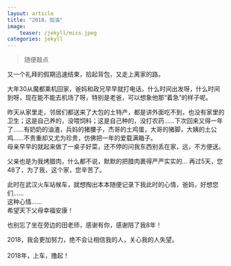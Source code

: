 ```yaml
---
layout: article
title: "2018，加油"
image:
    teaser: /jekyll/miss.jpeg
categories: jekyll
---
```


> 随便敲点               
      
      
又一个礼拜的假期迅速结束，拾起背包，又走上离家的路。                                 
       
大年30从魔都乘机回家，爸妈和政兄早早就打电话，什么时间出发呀，什么时间到呀，现在能不能去机场了呀，特别是老爸，可以想象他那“着急”的样子呢。                             
        
昨天从家里走，邻居们都送来了大包的土特产，都是讲外面吃不到，也没有家里的卫生；这是自己养的，没喂饲料；这是自己种的，没打农药……下次回来又得一年了……有奶奶的油渣，兵妈的猪腰子，杰哥的土鸡蛋，大哥的猪脚，大姨的土公鸡……不贵重却又尤为珍贵，仿佛把一年的爱载满箱子。                                  
        
母亲早早的就起来做了一桌子好菜，还不停的问我东西别丢在家，远，不方便送。          
         
父亲也是为我烤腊肉，什么都不说，默默的把腊肉裹得严严实实的… 再过5天，您48了，为了我，这个家，您辛苦了。                                       
        
此时在武汉火车站候车，就想掏出本本随便记录下我此时的心情，爸妈，好想您们……                       
这种心情……                         
希望天下父母幸福安康！                  
         
也别忘了坐在旁边的田老师，感谢有你，感谢陪了我8年！          
        
2018，我会更加努力，绝不会让相信我的人，关心我的人失望。             
       
2018年，上车，撸起！          

